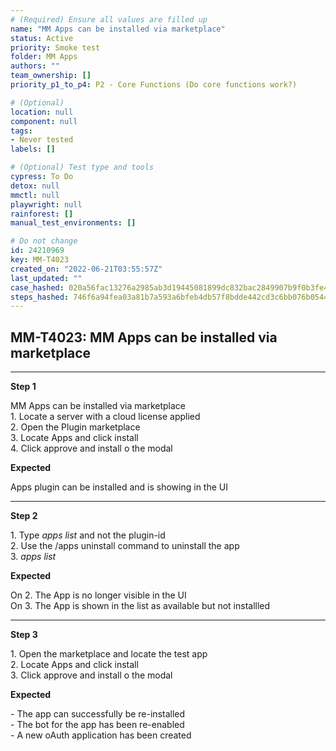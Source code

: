 ```yaml
---
# (Required) Ensure all values are filled up
name: "MM Apps can be installed via marketplace"
status: Active
priority: Smoke test
folder: MM Apps
authors: ""
team_ownership: []
priority_p1_to_p4: P2 - Core Functions (Do core functions work?)

# (Optional)
location: null
component: null
tags: 
- Never tested
labels: []

# (Optional) Test type and tools
cypress: To Do
detox: null
mmctl: null
playwright: null
rainforest: []
manual_test_environments: []

# Do not change
id: 24210969
key: MM-T4023
created_on: "2022-06-21T03:55:57Z"
last_updated: ""
case_hashed: 020a56fac13276a2985ab3d19445081899dc832bac2849907b9f0b3fe4b07c55b9b3f5631b3e30c730f060241954ac5a
steps_hashed: 746f6a94fea03a81b7a593a6bfeb4db57f8bdde442cd3c6bb076b054497439bd645414182182629761f46022566c5d4c
---
```


<!-- (Auto-generated) Based on frontmatter's "key" and "name" -->

## MM-T4023: MM Apps can be installed via marketplace

---

**Step 1**

MM Apps can be installed via marketplace\
1\. Locate a server with a cloud license applied\
2\. Open the Plugin marketplace\
3\. Locate Apps and click install\
4\. Click approve and install o the modal

**Expected**

Apps plugin can be installed and is showing in the UI

---

**Step 2**

1\. Type _apps list_ and not the plugin-id\
2\. Use the /apps uninstall command to uninstall the app\
3\. _apps list_

**Expected**

On 2. The App is no longer visible in the UI\
On 3. The App is shown in the list as available but not installled

---

**Step 3**

1\. Open the marketplace and locate the test app\
2\. Locate Apps and click install\
3\. Click approve and install o the modal

**Expected**

\- The app can successfully be re-installed\
\- The bot for the app has been re-enabled\
\- A new oAuth application has been created
